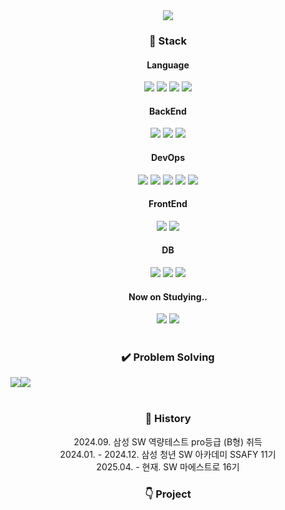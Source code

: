 <div align="center">
  <img src="https://capsule-render.vercel.app/api?type=Venom&color=auto&height=200&section=header&text=&fontSize=60&theme=tokyonight"/><br>

  <h3>🌈 Stack</h3>
  <h4> Language </h4>
  <img src="https://img.shields.io/badge/Python-3776AB?style=square&logo=python&logoColor=white">
  <img src="https://img.shields.io/badge/java-blue?style=square&logo=openjdk&logoColor=white">
  <img src="https://img.shields.io/badge/Go-00ADD8?style=square&logo=go&logoColor=white">
  <img src="https://img.shields.io/badge/TypeScript-3178C6?style=square&logo=typescript&logoColor=white">
  <br>

  <h4> BackEnd </h4>
  <img src="https://img.shields.io/badge/SpringBoot-6DB33F?style=square&logo=springboot&logoColor=white">
  <img src="https://img.shields.io/badge/Django-092E20?style=square&logo=django&logoColor=white">
  <img src="https://img.shields.io/badge/FastApi-009688?style=square&logo=fastapi&logoColor=white">
  
  <br>

  <h4> DevOps </h4>
  <img src="https://img.shields.io/badge/Docker-2496ED?style=square&logo=docker&logoColor=white">
  <img src="https://img.shields.io/badge/Jenkins-D24939?style=square&logo=jenkins&logoColor=white">
  <img src="https://img.shields.io/badge/Nginx-009639?style=square&logo=nginx&logoColor=white">
  <img src="https://img.shields.io/badge/Prometheus-E6522C?style=square&logo=prometheus&logoColor=white">
  <img src="https://img.shields.io/badge/Grafana-F46800?style=square&logo=grafana&logoColor=white">
  
  <br>
  
  <h4> FrontEnd </h4>
  <img src="https://img.shields.io/badge/Vue.js-4FC08D?style=square&logo=vue.js&logoColor=white">
  <img src="https://img.shields.io/badge/Next.js-000000?style=square&logo=next.js&logoColor=white">
  <br>

  <h4> DB </h4>
  <img src="https://img.shields.io/badge/Redis-FF4438?style=square&logo=redis&logoColor=white">
  <img src="https://img.shields.io/badge/Maria%20DB-003545?style=square&logo=mariadb&logoColor=white">
  <img src="https://img.shields.io/badge/MySQL-4479A1?style=square&logo=mysql&logoColor=white">
  <br>
  

  <h4>Now on Studying.. </h4>
  <img src="https://img.shields.io/badge/Gin-008ECF?style=square&logo=gin&logoColor=white">
  <img src="https://img.shields.io/badge/Swift-F05138?style=square&logo=swift&logoColor=white">
  <br>

  <br>
  <h3>✔️ Problem Solving</h3>
  <div style="display: flex;">
    <a href="https://solved.ac/profile/pdh9523">
      <img src="http://mazassumnida.wtf/api/v2/generate_badge?boj=pdh9523">
    </a>
    <a href="https://solved.ac/profile/pdh9523">
      <img src="http://mazandi.herokuapp.com/api?handle=pdh9523&theme=warm"/>
    </a>
  </div>
  <br>

  <h3>📜 History</h3>
    <div>2024.09. 삼성 SW 역량테스트 pro등급 (B형) 취득</div>
    <div>2024.01. - 2024.12. 삼성 청년 SW 아카데미 SSAFY 11기</div>
    <div>2025.04. - 현재. SW 마에스트로 16기 </div>
    
  <h3>👇 Project</h3>

<!-- https://simpleicons.org/ -->

